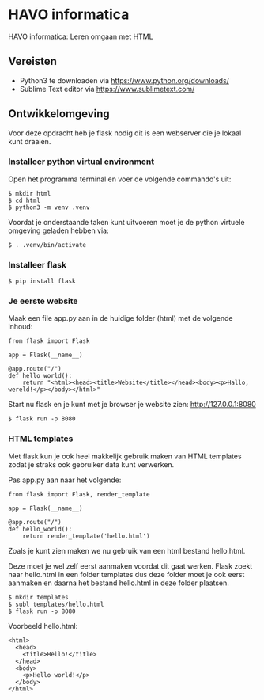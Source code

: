 # HAVO informatica
HAVO informatica: Leren omgaan met HTML

## Vereisten
- Python3 te downloaden via https://www.python.org/downloads/
- Sublime Text editor via https://www.sublimetext.com/

## Ontwikkelomgeving
Voor deze opdracht heb je flask nodig dit is een webserver die je lokaal kunt draaien.

### Installeer python virtual environment
Open het programma terminal en voer de volgende commando's uit:
```
$ mkdir html
$ cd html
$ python3 -m venv .venv
```

Voordat je onderstaande taken kunt uitvoeren moet je de python virtuele omgeving geladen hebben via:
```
$ . .venv/bin/activate
```

### Installeer flask
```
$ pip install flask
```

### Je eerste website
Maak een file app.py aan in de huidige folder (html) met de volgende inhoud:
```
from flask import Flask

app = Flask(__name__)

@app.route("/")
def hello_world():
    return "<html><head><title>Website</title></head><body><p>Hallo, wereld!</p></body></html>"
```

Start nu flask en je kunt met je browser je website zien: http://127.0.0.1:8080
```
$ flask run -p 8080
```

### HTML templates
Met flask kun je ook heel makkelijk gebruik maken van HTML templates zodat je straks ook gebruiker data kunt verwerken.

Pas app.py aan naar het volgende:
```
from flask import Flask, render_template

app = Flask(__name__)

@app.route("/")
def hello_world():
    return render_template('hello.html')
```

Zoals je kunt zien maken we nu gebruik van een html bestand hello.html.

Deze moet je wel zelf eerst aanmaken voordat dit gaat werken. Flask zoekt naar hello.html in een folder templates dus deze folder moet je ook eerst aanmaken en daarna het bestand hello.html in deze folder plaatsen.
```
$ mkdir templates
$ subl templates/hello.html
$ flask run -p 8080
```

Voorbeeld hello.html:
```
<html>
  <head>
    <title>Hello!</title>
  </head>
  <body>
    <p>Hello world!</p>
  </body>
</html>
```
